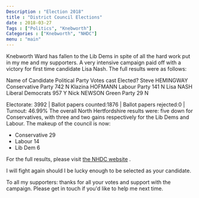 ```yaml
---
Description : "Election 2018"
title : "District Council Elections"
date : 2018-03-27
Tags : ["Politics", "Knebworth"]
Categories : ["Knebworth", "NHDC"]
menu : "main"
---
```


Knebworth Ward has fallen to the Lib Dems in spite of all the hard work put in my me and my supporters. A very intensive campaign paid off with a victory for first time candidate Lisa Nash. The full results were as follows:

Name of Candidate  Political Party   Votes cast Elected?
Steve HEMINGWAY   Conservative Party 742        N
Klazina HOFMANN   Labour Party       141        N
Lisa NASH         Liberal Democrats  957        Y
Nick NEWSON       Green Party        29         N

Electorate: 3992 | Ballot papers counted:1876 | Ballot papers rejected:0 | Turnout: 46.99%
The overall North Hertfordshire results were: five down for Conservatives, with three and two gains respectively for the Lib Dems and Labour.
The makeup of the council is now:
* Conservative 29
* Labour 14
* Lib Dem 6

For the full results, please visit [the NHDC website](https://www.north-herts.gov.uk/home/elections-and-voting/election-results/election-results-2018) .

I will fight again should I be lucky enough to be selected as your candidate.

To all my supporters: thanks  for all your votes and  support with the campaign. Please get in touch if you'd like to help me next time.
